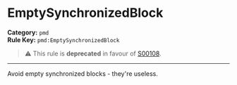 # EmptySynchronizedBlock
**Category:** `pmd`<br/>
**Rule Key:** `pmd:EmptySynchronizedBlock`<br/>
> :warning: This rule is **deprecated** in favour of [S00108](https://rules.sonarsource.com/java/RSPEC-108).

-----

Avoid empty synchronized blocks - they're useless.
